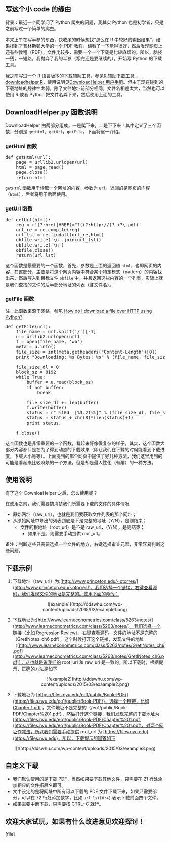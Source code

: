 ## 写这个小 code 的缘由
背景：最近一个同学问了 Python 爬虫的问题，我其实 Python 也是初学者，只是之前写过一个简单的爬虫。

本来上午在写半参的东西，快收尾的时候想找“怎么在 R 中较好的输出结果”，结果找到了普林斯顿大学的一个 PDF 教程，翻看了一下觉得很好，然后发现网页上还有些教程（PDF），文件比较多，需要一个一个下载是比较麻烦的。所以，脑袋一残，一短路，我抛弃了我的半参（写完还是要继续的），开始写 Python 的下载工具。

我之前写过一个 R 语言版本的下载辅助工具，参见[R 辅助下载工具 – downloadhelper.R](http://ddswhu.com/2014/09/06/r-download-premium/)，使用说明见[DownloadHelper 用户手册](http://stack.ddswhu.com/R/download/user-guide.pdf)。但由于现在碰到的下载地址的规律性太弱，除了文件地址前部分相同，文件名相差太大，当然也可以使用 R 或者 Python 把文件名弄下来，然后使用上面的工具。

## DownloadHelper.py 函数说明
DownloadHelper 由两部分组成，一是爬下来，二是下下来！其中定义了三个函数，分别是 `getHtml`，`getUrl`，`getFile`。下面将逐一介绍。

### getHtml 函数
<pre class="lang:python decode:true " >
def getHtml(url):
    page = urllib2.urlopen(url)
    html = page.read()
    page.close()
    return html
</pre>

`getHtml` 函数用于读取一个网址的内容，参数为 `url`，返回的是网页的内容（`html`），后者将用于后面使用。

### getUrl 函数
<pre class="lang:python decode:true " >
def getUrl(html):
    reg = r'(?:href|HREF)="?((?:http://)?.+?\.pdf)'
    url_re = re.compile(reg)
    url_lst = re.findall(url_re,html)
    obfile.write('\n'.join(url_lst))
    obfile.write('\n')
    obfile.close()
    return(url_lst)
</pre>

这个函数是最重要的一个函数，首先，参数是上面的返回值 `html`，也即网页的内容，在这部分，主要是将这个网页内容中符合某个特定模式（pattern）的内容找出来，然后写入到目标文件 `obfile` 中，并且返回这些内容的一个列表，实际上就是我们查找的文件的后半部分地址的列表（含文件名）。

### getFile 函数
注：此函数来源于网络，参见 [How do I download a file over HTTP using Python?](http://stackoverflow.com/questions/22676/how-do-i-download-a-file-over-http-using-python)

<pre class="lang:python decode:true " >
def getFile(url):
    file_name = url.split('/')[-1]
    u = urllib2.urlopen(url)
    f = open(file_name, 'wb')
    meta = u.info()
    file_size = int(meta.getheaders("Content-Length")[0])
    print "Downloading: %s Bytes: %s" % (file_name, file_size)

    file_size_dl = 0
    block_sz = 8192
    while True:
        buffer = u.read(block_sz)
        if not buffer:
            break

        file_size_dl += len(buffer)
        f.write(buffer)
        status = r" %10d  [%3.2f%%]" % (file_size_dl, file_size_dl * 100. / file_size)
        status = status + chr(8)*(len(status)+1)
        print status,

    f.close()
</pre>
这个函数也是非常重要的一个函数，看起来好像很复杂的样子，其实，这个函数大部分内容都只是在为了得到动态的下载效果（即让我们在下载的时候能看到下载进度，下载大小等等）。上面提到的那个网页中提供了好几种方法，我们这里用到的可能是看起来比较麻烦的一个方法，但是却是最人性化（有趣）的一种方法。

## 使用说明
有了这个 DownloaHelper 之后，怎么使用呢？

在使用之前，我们需要搞清楚我们所需要下载的文件的具体情况

+ 原始网址（raw_url），也就是我们要获取文件列表的那个网址；
+ 从原始网址中导出的列表到底是不是完整的地址（Y/N），是则结束；
    * 文件的根地址（root_url）是不是 raw_url，（Y/N），是则结束；
        - 如果不是，则需要手动提供 root_url。

备注：判断这些只需要选择一个文件的地方，右键选择审查元素，非常容易判断这些问题。

## 下载示例
1. 下载地址（raw_url）为:[http://www.princeton.edu/~otorres/](http://www.princeton.edu/~otorres/)，我们选择一个链接，右键查看源码，我们发现文件的地址是完整的。使用下面的命令：
<center>![example1](http://ddswhu.com/wp-content/uploads/2015/03/example1.png)</center>

2. 下载地址为:[http://www.learneconometrics.com/class/5263/notes/](http://www.learneconometrics.com/class/5263/notes/)，我们选择一个链接（比如 Regression Review），右键查看源码，文件的地址不是完整的（GretlNotes_ch6.pdf），这个时候打开这个链接，发现文件的地址（[http://www.learneconometrics.com/class/5263/notes/GretlNotes_ch6.pdf](http://www.learneconometrics.com/class/5263/notes/GretlNotes_ch6.pdf)），这也就是说我们的 root_url 和 raw_url 是一致的，所以下载时，根据提示，正确的方法是如下
<center>![example2](http://ddswhu.com/wp-content/uploads/2015/03/exaample2.png)</center>

3. 下载地址为 [https://files.nyu.edu/eo1/public/Book-PDF/](https://files.nyu.edu/eo1/public/Book-PDF/)，选择一个链接，比如 [Chapter 1.pdf](https://files.nyu.edu/eo1/public/Book-PDF/Chapter%201.pdf) ，文件地址不是完整的（/eo1/public/Book-PDF/Chapter%201.pdf），然后打开这个链接，我们发现完整的下载地址为 [https://files.nyu.edu/eo1/public/Book-PDF/Chapter%201.pdf](https://files.nyu.edu/eo1/public/Book-PDF/Chapter%201.pdf)，对两个网址作减法，所以我们需要手动提供 root_url 为 [https://files.nyu.edu](https://files.nyu.edu)，所以，下载提示的回答如下
<center>![](http://ddswhu.com/wp-content/uploads/2015/03/example3.png)</center>

## 自定义下载
+ 我们默认使用的是下载 PDF，当然如果要下载其他文件，只需要在 21 行处添加相应的文件拓展名即可。
+ 文中设定的是将网址中所有可以下载的 PDF 文件下载下来，如果只需要部分，可以在 72 行处添加数字，比如 `url_lst[0:4]` 表示下载前面四个文件。
+ 如果需要中断下载，只需要按 CTRL+C 就行。

## 欢迎大家试玩，如果有什么改进意见欢迎探讨！

[file]
